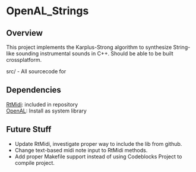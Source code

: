 OpenAL_Strings
==============

Overview
--------

This project implements the Karplus-Strong algorithm to synthesize String-like sounding instrumental sounds in C++. Should be able to be built crossplatform.

src/ - All sourcecode for 


Dependencies
------------

[RtMidi](https://github.com/thestk/rtmidi/): included in repository  
[OpenAL](https://www.openal.org/): Install as system library

Future Stuff
------------

* Update RtMidi, investigate proper way to include the lib from github.
* Change text-based midi note input to RtMidi methods.
* Add proper Makefile support instead of using Codeblocks Project to compile project.

